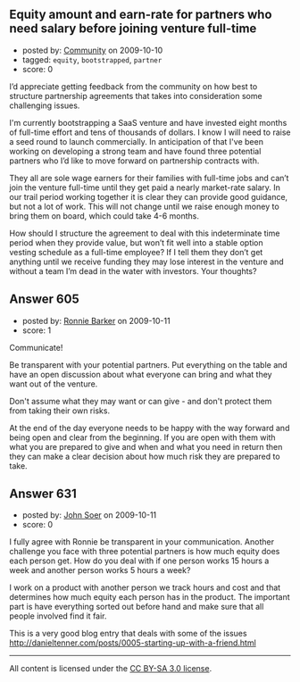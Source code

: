 ## Equity amount and earn-rate for partners who need salary before joining venture full-time

- posted by: [Community](https://stackexchange.com/users/-1/-1-community) on 2009-10-10
- tagged: `equity`, `bootstrapped`, `partner`
- score: 0

I’d appreciate getting feedback from the community on how best to structure partnership agreements that takes into consideration some challenging issues. 

I'm currently bootstrapping a SaaS venture and have invested eight months of full-time effort and tens of thousands of dollars. I know I will need to raise a seed round to launch commercially. In anticipation of that I've been working on developing a strong team and have found three potential partners who I’d like to move forward on partnership contracts with.

They all are sole wage earners for their families with full-time jobs and can’t join the venture full-time until they get paid a nearly market-rate salary. In our trail period working together it is clear they can provide good guidance, but not a lot of work. This will not change until we raise enough money to bring them on board, which could take 4-6 months.

How should I structure the agreement to deal with this indeterminate time period when they provide value, but won’t fit well into a stable option vesting schedule as a full-time employee? If I tell them they don’t get anything until we receive funding they may lose interest in the venture and without a team I’m dead in the water with investors.
Your thoughts? 



## Answer 605

- posted by: [Ronnie Barker](https://stackexchange.com/users/-1/286-ronnie-barker) on 2009-10-11
- score: 1

Communicate!

Be transparent with your potential partners. Put everything on the table and have an open discussion about what everyone can bring and what they want out of the venture.

Don't assume what they may want or can give - and don't protect them from taking their own risks.

At the end of the day everyone needs to be happy with the way forward and being open and clear from the beginning. If you are open with them with what you are prepared to give and when and what you need in return then they can make a clear decision about how much risk they are prepared to take.


## Answer 631

- posted by: [John Soer](https://stackexchange.com/users/-1/96-john-soer) on 2009-10-11
- score: 0

I fully agree with Ronnie be transparent in your communication. Another challenge you face with three potential partners is how much equity does each person get. How do you deal with if one person works 15 hours a week and another person works 5 hours a week?

I work on a product with another person we track hours and cost and that determines how much equity each person has in the product. The important part is have everything sorted out before hand and make sure that all people involved find it fair.

This is a very good blog entry that deals with some of the issues
http://danieltenner.com/posts/0005-starting-up-with-a-friend.html



---

All content is licensed under the [CC BY-SA 3.0 license](https://creativecommons.org/licenses/by-sa/3.0/).
